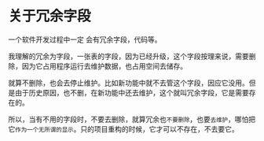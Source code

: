 # 关于冗余字段

一个软件开发过程中一定 会有冗余字段，代码等。

我理解的冗余为字段，一张表的字段，因为已经升级，这个字段按理来说，需要删除，因为它占用程序运行去维护数据，也占用空间去储存。

就算不删除，也会去停止维护。比如新功能中就不去管这个字段，因应它没用。但是由于历史原因，也不删，在新功能中还去维护，这个就叫冗余字段，它是需要存在的。

所以，当有不用的字段时，不要去删除，就算冗余也`不要删除`，也要`去维护`，哪怕把它`作为一个无所谓的显示`。只的项目重构的时候，它才可以不存在，不去要它。
